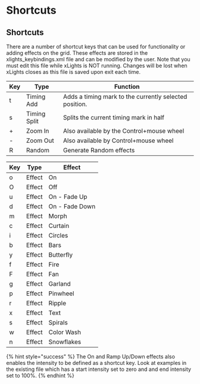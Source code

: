 # Shortcuts

## Shortcuts

There are a number of shortcut keys that can be used for functionality or adding effects on the grid. These effects are stored in the xlights\_keybindings.xml file and can be modified by the user.  Note that you must edit this file while xLights is NOT running.  Changes will be lost when xLights closes as this file is saved upon exit each time.

| Key | Type         | Function                                               |
| --- | ------------ | ------------------------------------------------------ |
| t   | Timing Add   | Adds a timing mark to the currently selected position. |
| s   | Timing Split | Splits the current timing mark in half                 |
| +   | Zoom In      | Also available by the Control+mouse wheel              |
| -   | Zoom Out     | Also available by Control+mouse wheel                  |
| R   | Random       | Generate Random effects                                |

| Key | Type   | Effect         |
| --- | ------ | -------------- |
| o   | Effect | On             |
| O   | Effect | Off            |
| u   | Effect | On - Fade Up   |
| d   | Effect | On - Fade Down |
| m   | Effect | Morph          |
| c   | Effect | Curtain        |
| i   | Effect | Circles        |
| b   | Effect | Bars           |
| y   | Effect | Butterfly      |
| f   | Effect | Fire           |
| F   | Effect | Fan            |
| g   | Effect | Garland        |
| p   | Effect | Pinwheel       |
| r   | Effect | Ripple         |
| x   | Effect | Text           |
| s   | Effect | Spirals        |
| w   | Effect | Color Wash     |
| n   | Effect | Snowflakes     |

{% hint style="success" %}
The On and Ramp Up/Down effects also enables the intensity to be defined as a shortcut key. Look at examples in the existing file which has a start intensity set to zero and and end intensity set to 100%.
{% endhint %}
